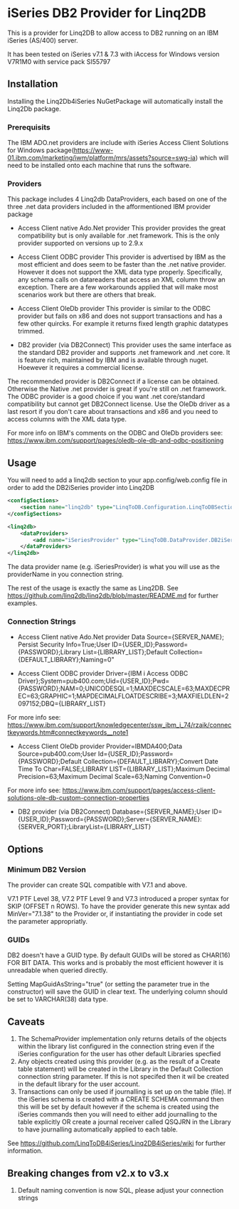 # iSeries DB2 Provider for Linq2DB

This is a provider for Linq2DB to allow access to DB2 running on an IBM iSeries (AS/400) server.

It has been tested on iSeries v7.1 & 7.3 with iAccess for Windows version V7R1M0 with service pack SI55797

## Installation

Installing the Linq2Db4iSeries NuGetPackage will automatically install the Linq2Db package.

### Prerequisits

The IBM ADO.net providers are include with iSeries Access Client Solutions for Windows package(https://www-01.ibm.com/marketing/iwm/platform/mrs/assets?source=swg-ia) which will need to be installed onto each machine that runs the software.

### Providers

This package includes 4 Linq2db DataProviders, each based on one of the three .net data providers included in the afformentioned IBM provider package

- Access Client native Ado.Net provider
This provider provides the great compatibility but is only available for .net framework. This is the only provider supported on versions up to 2.9.x

- Access Client ODBC provider
This provider is advertised by IBM as the most efficient and does seem to be faster than the .net native provider. However it does not support the XML data type properly. Specifically, any schema calls on datareaders that access an XML column throw an exception. There are a few workarounds applied that will make most scenarios work but there are others that break. 

- Access Client OleDb provider
This provider is similar to the ODBC provider but fails on x86 and does not support transactions and has a few other quircks. For example it returns fixed length graphic datatypes trimmed. 

- DB2 provider (via DB2Connect)
This provider uses the same interface as the standard DB2 provider and supports .net framework and .net core. It is feature rich, maintained by IBM and is available through nuget. Hoewever it requires a commercial license.

The recommended provider is DB2Connect if a license can be obtained. Otherwise the Native .net provider is great if you're still on .net framework. The ODBC provider is a good choice if you want .net core/standard compatibility but cannot get DB2Connect license. Use the OleDb driver as a last resort if you don't care about transactions and x86 and you need to access columns with the XML data type.

For more info on IBM's comments on the ODBC and OleDb providers see: https://www.ibm.com/support/pages/oledb-ole-db-and-odbc-positioning

## Usage

You will need to add a linq2db section to your app.config/web.config file in order to add the DB2iSeries provider into Linq2DB

```xml
<configSections>
	<section name="linq2db" type="LinqToDB.Configuration.LinqToDBSection, linq2db" requirePermission="false"/>
</configSections>

<linq2db>
	<dataProviders>
		<add name="iSeriesProvider" type="LinqToDB.DataProvider.DB2iSeries.DB2iSeriesFactory, LinqToDB.DataProvider.DB2iSeries" default="true"/>
	</dataProviders>
</linq2db>
```

The data provider name (e.g. iSeriesProvider) is what you will use as the providerName in you connection string.

The rest of the usage is exactly the same as Linq2DB. See https://github.com/linq2db/linq2db/blob/master/README.md for further examples.

### Connection Strings

- Access Client native Ado.Net provider
Data Source={SERVER_NAME}; Persist Security Info=True;User ID={USER_ID};Password={PASSWORD};Library List={LIBRARY_LIST};Default Collection={DEFAULT_LIBRARY};Naming=0"

- Access Client ODBC provider
Driver={IBM i Access ODBC Driver};System=pub400.com;Uid={USER_ID};Pwd={PASSWORD};NAM=0;UNICODESQL=1;MAXDECSCALE=63;MAXDECPREC=63;GRAPHIC=1;MAPDECIMALFLOATDESCRIBE=3;MAXFIELDLEN=2097152;DBQ={LIBRARY_LIST}

For more info see: https://www.ibm.com/support/knowledgecenter/ssw_ibm_i_74/rzaik/connectkeywords.htm#connectkeywords__note1

- Access Client OleDb provider
Provider=IBMDA400;Data Source=pub400.com;User Id={USER_ID};Password={PASSWORD};Default Collection={DEFAULT_LIBRARY};Convert Date Time To Char=FALSE;LIBRARY LIST={LIBRARY_LIST};Maximum Decimal Precision=63;Maximum Decimal Scale=63;Naming Convention=0

For more info see: https://www.ibm.com/support/pages/access-client-solutions-ole-db-custom-connection-properties

- DB2 provider (via DB2Connect)
Database={SERVER_NAME};User ID={USER_ID};Password={PASSWORD};Server={SERVER_NAME}:{SERVER_PORT};LibraryList={LIBRARY_LIST}

## Options

### Minimum DB2 Version
The provider can create SQL compatible with V7.1 and above.  

V7.1 PTF Level 38, V7.2 PTF Level 9 and V7.3 introduced a proper syntax for SKIP (OFFSET n ROWS). To have the provider generate this new syntax add MinVer="7.1.38" to the Provider or, if instantiating the provider in code set the parameter appropriatly.

### GUIDs
DB2 doesn't have a GUID type.  By default GUIDs will be stored as CHAR(16) FOR BIT DATA.  This works and is probably the most efficient however it is unreadable when queried directly.

Setting MapGuidAsString="true" (or setting the parameter true in the constructor) will save the GUID in clear text. The underlying column should be set to VARCHAR(38) data type.


## Caveats

1. The SchemaProvider implementation only returns details of the objects within the library list configured in the connection string even if the iSeries configuration for the user has other default Libraries specfied
2. Any objects created using this provider (e.g. as the result of a Create table statement) will be created in the Library in the Default Collection connection string parameter.  If this is not specifed then it wil be created in the default library for the user account.
3. Transactions can only be used if journalling is set up on the table (file).  If the iSeries schema is created with a CREATE SCHEMA command then this will be set by default however if the schema is created using the iSeries commands then you will need to either add journalling to the table explicitly OR create a journal receiver called QSQJRN in the Library to have journalling automatically applied to each table.

See https://github.com/LinqToDB4iSeries/Linq2DB4iSeries/wiki for further information.

## Breaking changes from v2.x to v3.x
1. Default naming convention is now SQL, please adjust your connection strings
